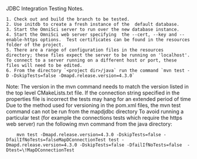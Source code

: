
JDBC Integration Testing Notes.

    1. Check out and build the branch to be tested. 
    2. Use initdb to create a fresh instance of the  default database.
    3. Start the OmniSci server to run over the new database instance.
    4. Start the OmniSci web server specifying  the --cert, --key and --enable-https options.  Test certificates can be found in the resources folder of the project.  
    5. There are a range of configuration files in the resources directory; these files expect the server to be running on 'localhost'.  To connect to a server running on a different host or port, these files will need to be edited.
    6. From the directory `<project dir>/java` run the command `mvn test -D -DskipTests=false -Dmapd.release.version=4.3.0`

Note:
    The version in the mvn command needs to match the version listed in the top level CMakeLists.txt file.
    If the connection string specified in the properties file is incorrect the tests may hang for an extended period of time
    Due to the method used for versioning in the pom.xml files, the mvn test command can not be run from the mapdjdbc directory
    To avoid running a particular test (for example the connections tests which require the https web server) run the following mvn command from the java directory:

		mvn test -Dmapd.release.version=4.3.0 -DskipTests=false -DfailIfNoTests=falseMapDConnectionTest test -Dmapd.release.version=4.3.0 -DskipTests=false -DfailIfNoTests=false  -Dtest=\!MapDConnectionTest
